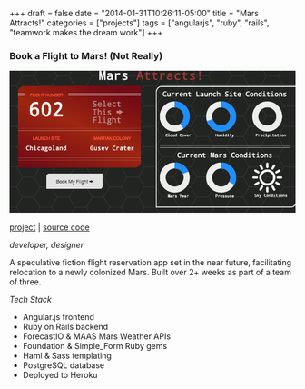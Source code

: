 +++
draft = false
date = "2014-01-31T10:26:11-05:00"
title = "Mars Attracts!"
categories = ["projects"]
tags = ["angularjs", "ruby", "rails", "teamwork makes the dream work"]
+++

### Book a Flight to Mars! (Not Really)

![Book a Fake Trip to Mars!](images/mars.png)

[project](https://marsattracts.herokuapp.com) | [source code](https://github.com/bensbigolbeard/marsattracts)

_developer, designer_

A speculative fiction flight reservation app set in the near future, facilitating relocation to a newly colonized Mars. Built over 2+ weeks as part of a team of three.

_Tech Stack_

- Angular.js frontend
- Ruby on Rails backend
- ForecastIO & MAAS Mars Weather APIs
- Foundation & Simple_Form Ruby gems
- Haml & Sass templating
- PostgreSQL database
- Deployed to Heroku

